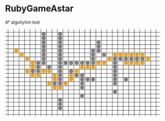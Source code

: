 RubyGameAstar
=============

A* algotiyhm test

![alt tag](https://raw.githubusercontent.com/inclooder/RubyGameAstar/master/screen1.png)
